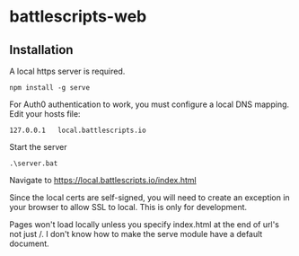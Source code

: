 # battlescripts-web

## Installation

A local https server is required.

```
npm install -g serve
```

For Auth0 authentication to work, you must configure a local DNS mapping. Edit your hosts file:

```
127.0.0.1	local.battlescripts.io
```

Start the server

```
.\server.bat
```

Navigate to https://local.battlescripts.io/index.html

Since the local certs are self-signed, you will need to create an exception in your browser to allow SSL to local. This is only for development.

Pages won't load locally unless you specify index.html at the end of url's not just /. I don't know how to make the serve module have a default document.

